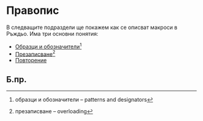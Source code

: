 # Правопис

В следващите подраздели ще покажем как се описват макроси в Ръждьо.
Има три основни понятия:

- [Образци и обозначители][designators][^PD]
- [Презаписване][overloading][^overloading]
- [Повторение][repetition]

[designators]: designators.md
[overloading]: overload.md
[repetition]: repeat.md

## Б.пр.

[^PD]: образци и обозначители – patterns and designators

[^overloading]: презаписване – overloading


